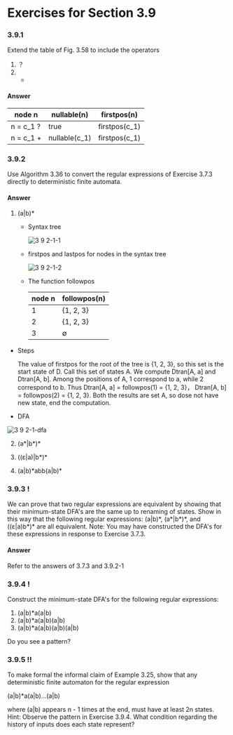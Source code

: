 # Exercises for Section 3.9

### 3.9.1

Extend the table of Fig. 3.58 to include the operators

1. ？
2. +

#### Answer

<table>
    <thead>
        <tr>
            <th>node n</th>
            <th>nullable(n)</th>
            <th>firstpos(n)</th>
        </tr>
    </thead>
    <tbody>
        <tr>
            <td>n = c_1 ?</td>
            <td>true</td>
            <td>firstpos(c_1)</td>
        </tr>
        <tr>
            <td>n = c_1 +</td>
            <td>nullable(c_1)</td>
            <td>firstpos(c_1)</td>
        </tr>
    </tbody>
</table>

### 3.9.2

Use Algorithm 3.36 to convert the regular expressions of
Ex­ercise 3.7.3 directly to deterministic finite automata.

#### Answer

1. (a|b)\*

    - Syntax tree
    
        ![3 9 2-1-1](assets/3.9.2-1-1.gif)

    - firstpos and lastpos for nodes in the syntax tree
    
        ![3 9 2-1-2](assets/3.9.2-1-2.gif)


    - The function followpos
    
        <table>
            <thead>
                <tr>
                    <th>node n</th>
                    <th>followpos(n)</th>
                </tr>
            </thead>
            <tbody>
                <tr>
                    <td>1</td>
                    <td>{1, 2, 3}</td>
                </tr>
                <tr>
                    <td>2</td>
                    <td>{1, 2, 3}</td>
                </tr>
                <tr>
                    <td>3</td>
                    <td>∅</td>
                </tr>
            </tbody>
        </table>
     
- Steps
     
   The value of firstpos for the root of the tree is {1, 2, 3}, so this set is the start state of D. Call this set of states A. We compute Dtran[A, a] and Dtran[A, b]. Among the positions of A, 1 correspond to a, while 2 correspond to b. Thus Dtran[A, a] = followpos(1) = {1, 2, 3}， Dtran[A, b] = followpos(2) = {1, 2, 3}. Both the results are set A, so dose not have new state, end the computation.
         
- DFA
     
![3 9 2-1-dfa](assets/3.9.2-1-dfa.gif)


2. (a\*|b\*)\*

3. ((ε|a)|b\*)\*

4. (a|b)\*abb(a|b)\*
    

### 3.9.3 !

We can prove that two regular expressions are equivalent by
showing that their minimum-state DFA's are the same up to renaming of states.
Show in this way that the following regular expressions: (a|b)\*, (a\*|b\*)\*, and
((ε|a)b\*)\* are all equivalent. Note: You may have constructed the DFA's for
these expressions in response to Exercise 3.7.3.

#### Answer

Refer to the answers of 3.7.3 and 3.9.2-1

### 3.9.4 !

Construct the minimum-state DFA's for the following regular expressions:

1. (a|b)\*a(a|b)
2. (a|b)\*a(a|b)(a|b)
3. (a|b)\*a(a|b)(a|b)(a|b)

Do you see a pattern?

### 3.9.5 !!

To make formal the informal claim of Example 3.25, show
that any deterministic finite automaton for the regular expression

(a|b)\*a(a|b)...(a|b)

where (a|b) appears n - 1 times at the end, must have at least 2n states. Hint:
Observe the pattern in Exercise 3.9.4. What condition regarding the history of
inputs does each state represent?
